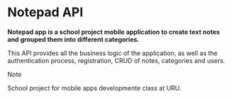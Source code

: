 # Notepad API

**Notepad app is a school project mobile application to create text notes and grouped them into different categories.**

This API provides all the business logic of the application, as well as the authentication process, registration, CRUD of notes, categories and users.

> [!NOTE]
> School project for mobile apps developmente class at URU.
